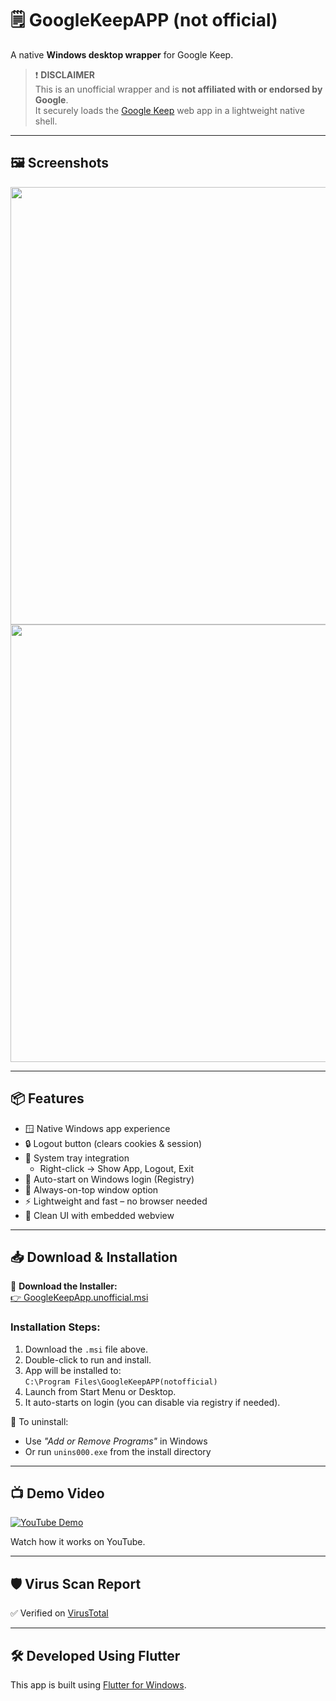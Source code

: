 # 🗒️ GoogleKeepAPP (not official)

A native **Windows desktop wrapper** for Google Keep.

> ❗ **DISCLAIMER**  
> This is an unofficial wrapper and is **not affiliated with or endorsed by Google**.  
> It securely loads the [Google Keep](https://keep.google.com) web app in a lightweight native shell.

---

## 🖼️ Screenshots

<img src="https://github.com/user-attachments/assets/0858ae9f-af87-4666-ba4f-62352c931def" width="700" />
<img src="https://github.com/user-attachments/assets/db9c7142-79f2-44ce-8b49-8f404b593f5e" width="700" />

---

## 📦 Features

- 🪟 Native Windows app experience
- 🔒 Logout button (clears cookies & session)
- 🧲 System tray integration  
  - Right-click → Show App, Logout, Exit
- 🚀 Auto-start on Windows login (Registry)
- 📌 Always-on-top window option
- ⚡ Lightweight and fast – no browser needed
- 🎯 Clean UI with embedded webview

---

## 📥 Download & Installation

🔽 **Download the Installer:**  
[👉 GoogleKeepApp.unofficial.msi](https://github.com/Tanay2920003/GoogleKeepApp-unofficial-/releases/download/1.0/GoogleKeepApp.unofficial.msi)

### Installation Steps:
1. Download the `.msi` file above.
2. Double-click to run and install.
3. App will be installed to:  
   `C:\Program Files\GoogleKeepAPP(notofficial)`
4. Launch from Start Menu or Desktop.
5. It auto-starts on login (you can disable via registry if needed).

🧹 To uninstall:  
- Use *"Add or Remove Programs"* in Windows  
- Or run `unins000.exe` from the install directory

---

## 📺 Demo Video

[![YouTube Demo](https://img.youtube.com/vi/1wp718yzn3M/0.jpg)](https://youtu.be/1wp718yzn3M)

Watch how it works on YouTube.

---

## 🛡️ Virus Scan Report

✅ Verified on [VirusTotal](https://www.virustotal.com/gui/file/ffff74e0fbd7a507ea21f18e08c5cd0222ede382e6ba0ba1820a5252034b9fda/detection)

---

## 🛠 Developed Using Flutter

This app is built using [Flutter for Windows](https://docs.flutter.dev/platform-integration/windows).


